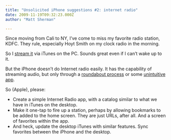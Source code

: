 ```yaml
---
title: "Unsolicited iPhone suggestions #2: internet radio"
date: 2009-11-19T09:32:23.000Z
author: "Matt Sherman"

---
```


Since moving from Cali to NY, I’ve come to miss my favorite radio station, KDFC. They rule, especially Hoyt Smith on my clock radio in the morning.

So I [stream it](http://www.kdfc.com/pages/743368.php) via iTunes on the PC. Sounds great even if I can’t wake up to it.

But the iPhone doesn’t do Internet radio easily. It has the capability of streaming audio, but only through a [roundabout process](http://www.intomobile.com/2009/06/16/iphone-os-30-can-stream-internet-radio-in-the-background.html) or some [unintuitive app](http://phobos.apple.com/WebObjects/MZStore.woa/wa/viewSoftware?id=289088708&amp;mt=8).

So (Apple), please:

*   Create a simple Internet Radio app, with a catalog similar to what we have in iTunes on the desktop.
*   Make it one-tap to fire up a station, perhaps by allowing bookmarks to be added to the home screen. They are just URLs, after all. And a screen of favorites within the app.
*   And heck, update the desktop iTunes with similar features. Sync favorites between the iPhone and the desktop.
